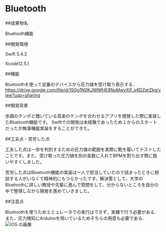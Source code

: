 # Bluetooth
##成果物名

Bluetooth機能

##開発環境

Swift 5.4.2

Xcode12.5.1

##機能

Bluetoothを使って足裏のデバイスから圧力値を受け取り表示する．
https://drive.google.com/file/d/1SGg1N0KJWNfHE8NsMwvXiF_v6DZqrZkg/view?usp=sharing

##開発背景

歩調のテンポと聴いている音楽のテンポを合わせるアプリを開発した際に実装したBluetooth機能です。
Swiftでの開発は未経験であったため１からのスタートだったが無事機能実装をすることができた。

##工夫点・苦労した点

工夫した点は一歩を判別するための圧力値の範囲を実際に靴を履いてテストしたことです。また、受け取った圧力値を別の変数に入れてBPMを割り出す際に扱いやすくしました。

苦労した点はBluetooth機能の実装は一人で担当していたので詰まったときに相談する人がいなくて精神的にもつらかったです。解決策として、大学のBluetoothに詳しい教授や先輩に進んで質問をして、分からないところを自分の中で整理しながら開発を進めていきました。

##注意点

Bluetoothを使うためエミュレータでの実行はできず，実機で行う必要がある．
また，圧力検知にArduinoを用いているためそちらの用意も必要である．
![iOS の画像](https://user-images.githubusercontent.com/87361636/150347933-5d1c9f01-4bb4-4fa6-a60f-cdc14893700d.jpg)

